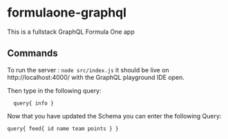 # formulaone-graphql
This is a fullstack GraphQL Formula One app


## Commands

To run the server : `node src/index.js` it should be live on http://localhost:4000/ with the GraphQL playground IDE open.

Then type in the following query:

`  
query{
    info
} `

Now that you have updated the Schema you can enter the following Query:

`query{
  feed{
    id
    name
    team
    points
  }
}
`